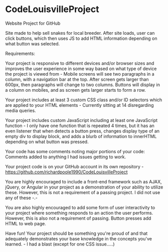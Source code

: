 # CodeLouisvilleProject

Website Project for GitHub

Site made to help sell snakes for local breeder. After site loads, user can click buttons, which then uses JS to add HTML information depending on what button was selected.

Requirements:

Your project is responsive to different devices and/or browser sizes and improves the user experience in some way based on what type of device the project is viewed from - Mobile screens will see two paragraphs in a column, with a navigation bar at the top. After screen gets larger than 600px, then paragraphs will change to two columns. Buttons will display in a column on mobiles, and as screen gets larger starts to form a row. 

Your project includes at least 3 custom CSS class and/or ID selectors which are applied to your HTML elements - Currently sitting at 14 disregarding media queries. 


Your project includes custom JavaScript including at least one JavaScript function - I only have one function that is repeated 4 times, but it has an even listener that when detects a button press, changes display type of an empty div to display block, and adds a blurb of information to innerHTML depending on what button was pressed.


Your code has some comments noting major portions of your code: Comments added to anything I had issues getting to work. 


Your project code is on your GitHub account in its own repository - https://github.com/richardpoole1990/CodeLouisvilleProject


You are highly encouraged to include a front-end framework such as AJAX, jQuery, or Angular in your project as a demonstration of your ability to utilize these. However, this is not a requirement of a passing project. I did not use any of these -.-


You are also highly encouraged to add some form of user interactivity to your project where something responds to an action the user performs. However, this is also not a requirement of passing. Button presses add HTML to web page.


Have fun! Your project should be something you're proud of and that adequately demonstrates your base knowledge in the concepts you've learned. - I had a blast (except for one CSS issue.....)





